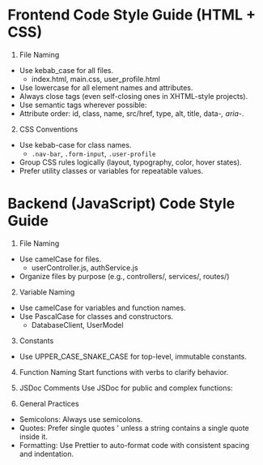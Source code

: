 # Frontend Code Style Guide (HTML + CSS)

1. File Naming
- Use kebab_case for all files.
  - index.html, main.css, user_profile.html
- Use lowercase for all element names and attributes.
- Always close tags (even self-closing ones in XHTML-style projects).
- Use semantic tags wherever possible:
- Attribute order: id, class, name, src/href, type, alt, title, data-*, aria-*.

2. CSS Conventions
- Use kebab-case for class names.
  - `.nav-bar`, `.form-input`, `.user-profile`
- Group CSS rules logically (layout, typography, color, hover states).
- Prefer utility classes or variables for repeatable values.



# Backend (JavaScript) Code Style Guide
1. File Naming
- Use camelCase for files.
  - userController.js, authService.js
- Organize files by purpose (e.g., controllers/, services/, routes/)

2. Variable Naming
- Use camelCase for variables and function names.
- Use PascalCase for classes and constructors.
  - DatabaseClient, UserModel

3. Constants
- Use UPPER_CASE_SNAKE_CASE for top-level, immutable constants.

4. Function Naming
Start functions with verbs to clarify behavior.

5. JSDoc Comments
Use JSDoc for public and complex functions:

6. General Practices
- Semicolons: Always use semicolons.
- Quotes: Prefer single quotes ' unless a string contains a single quote inside it.
- Formatting: Use Prettier to auto-format code with consistent spacing and indentation.

